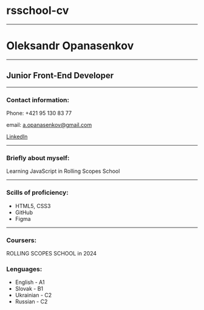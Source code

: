 # rsschool-cv
---------

# Oleksandr Opanasenkov
----
## Junior Front-End Developer
----
### Contact information:

Phone: +421 95 130 83 77<br>


email: a.opanasenkov@gmail.com<br>

[LinkedIn](https://www.linkedin.com/in/oleksandr-opanasenkov-853a56221/)

---
### Briefly about myself:<br>

Learning JavaScript in Rolling Scopes School

---
### Scills of proficiency:
* HTML5, CSS3<br>
* GitHub<br>
* Figma

----
### Coursers:
ROLLING SCOPES SCHOOL in 2024

### Lenguages:
* English - A1<br>
* Slovak - B1<br>
* Ukrainian - C2<br>
* Russian - C2